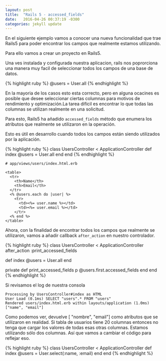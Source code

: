 ```yaml
---
layout: post
title:  "Rails 5 - accessed_fields"
date:   2016-04-26 00:37:19 -0300
categories: jekyll update
---
```

 
En el siguiente ejemplo vamos a conocer una nueva funcionalidad que trae Rails5 para poder encontrar los campos que realmente estamos utilizando.

Para ello vamos a crear un proyecto en Rails5.

Una ves instalada y configurada nuestra aplicacion, rails nos poprorciona una manera muy facil de seleccionar todos los campos de una base de datos.

{% highlight ruby %}
@users = User.all
{% endhighlight %}

En la mayoria de los casos esto esta correcto, pero en alguna ocacines es posible que desee seleccionar  ciertas columnas para motivos de rendimiento y optimización.La tarea difícil es encontrar lo que todas las columnas se utilizan realmente en una solicitud.

Para esto, Rails5 ha añadido ```accessed_fields``` método que enumera los atributos que realmente se utilizaron en la operación.

Esto es útil en desarrollo cuando todos los campos están siendo utilizados por la aplicación.

{% highlight ruby %}
class UsersController < ApplicationController
  def index
    @users = User.all
  end
end
{% endhighlight %}

```
# app/views/users/index.html.erb

<table>
  <tr>
    <th>Name</th>
    <th>Email</th>
  </tr>
  <% @users.each do |user| %>
    <tr>
      <td><%= user.name %></td>
      <td><%= user.email %></td>
    </tr>
  <% end %>
</table>
```

Ahora, con la finalidad de encontrar todos los campos que realmente se utilizaron, vamos a añadir  callback ```after_action``` en nuestro controlador.

{% highlight ruby %}
class UsersController < ApplicationController
  after_action :print_accessed_fields
  
  def index
    @users = User.all
  end

  private
  def print_accessed_fields
    p @users.first.accessed_fields
  end
end
{% endhighlight %}

Si revisamos el log de nuestra consola

``` 
Processing by UsersController#index as HTML
User Load (0.1ms) SELECT "users".* FROM "users"
Rendered users/index.html.erb within layouts/application (1.0ms)
["name", "email"]
``` 

Como podemos ver, devuelve [ "nombre", "email"] como atributos que se utilizaron en realidad. Si tabla de usuarios tiene 20 columnas entonces no tenga que cargar los valores de todas esas otras columnas. Estamos utilizando sólo dos columnas. Así que vamos a cambiar el código para reflejar eso.

{% highlight ruby %}
class UsersController < ApplicationController
  def index
    @users = User.select(:name, :email)
  end
end
{% endhighlight %}